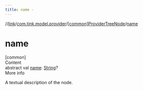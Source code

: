 ```yaml
---
title: name -
---
```

//[link](../../index.md)/[com.tink.model.provider](../index.md)/[[common]ProviderTreeNode](index.md)/[name](name.md)



# name  
[common]  
Content  
abstract val [name](name.md): [String](https://kotlinlang.org/api/latest/jvm/stdlib/kotlin/-string/index.html)?  
More info  


A textual description of the node.

  




